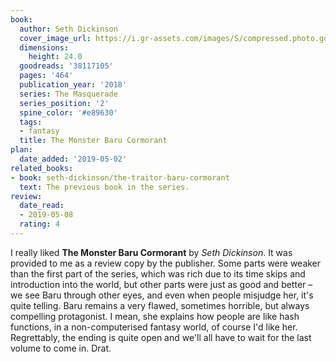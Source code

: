 ```yaml
---
book:
  author: Seth Dickinson
  cover_image_url: https://i.gr-assets.com/images/S/compressed.photo.goodreads.com/books/1519063144l/38117105._SY475_.jpg
  dimensions:
    height: 24.0
  goodreads: '38117105'
  pages: '464'
  publication_year: '2018'
  series: The Masquerade
  series_position: '2'
  spine_color: '#e89630'
  tags:
  - fantasy
  title: The Monster Baru Cormorant
plan:
  date_added: '2019-05-02'
related_books:
- book: seth-dickinson/the-traitor-baru-cormorant
  text: The previous book in the series.
review:
  date_read:
  - 2019-05-08
  rating: 4
---
```


I really liked **The Monster Baru Cormorant** by *Seth Dickinson*. It was provided to me as a review copy by the publisher. Some parts were weaker than the first part of the series, which was rich due to its time skips and introduction into the world, but other parts were just as good and better – we see Baru through other eyes, and even when people misjudge her, it's quite telling. Baru remains a very flawed, sometimes horrible, but always compelling protagonist. I mean, she explains how people are like hash functions, in a non-computerised fantasy world, of course I'd like her. Regrettably, the ending is quite open and we'll all have to wait for the last volume to come in. Drat.
